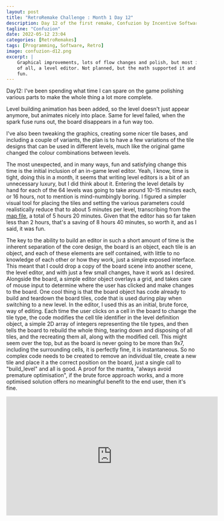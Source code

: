 ```yaml
---
layout: post
title: "RetroRemake Challenge : Month 1 Day 12"
description: Day 12 of the first remake, Confuzion by Incentive Software.
tagline: "Confuzion"
date: 2022-05-12 23:04
categories: [RetroRemakes]
tags: [Programming, Software, Retro]
image: confuzion-d12.png
excerpt: |
    Graphical improvements, lots of flow changes and polish, but most important
    of all, a level editor. Not planned, but the math supported it and it was
    fun.
---
```



Day12: I've been spending what time I can spare on the game polishing various
parts to make the whole thing a lot more complete.

Level building animation has been added, so the level doesn't just appear 
anymore, but animates nicely into place. Same for level failed, when the spark
fuse runs out, the board disappears in a fun way too.

I've also been tweaking the graphics, creating some nicer tile bases, and 
including a couple of variants, the plan is to have a few variations of the 
tile designs that can be used in different levels, much like the original game
changed the colour combinations between levels.

The most unexpected, and in many ways, fun and satisfying change this time is
the initial inclusion of an in-game level editor. Yeah, I know, time is tight,
doing this in a month, it seems that writing level editors is a bit of an 
unnecessary luxury, but I did think about it. Entering the level details by
hand for each of the 64 levels was going to take around 10-15 minutes each, 
or 16 hours, not to mention is mind-numbingly boring. I figured a simpler
visual tool for placing the tiles and setting the various parameters could
realistically reduce that to about 5 minutes per level, transcribing from the
[map file](https://maps.speccy.cz/map.php?id=Confuzion), a total of 5 hours 20
minutes. Given that the editor has so far taken less than 2 hours, that's a 
saving of 8 hours 40 minutes, so worth it, and as I said, it was fun.

The key to the ability to build an editor in such a short amount of time is the
inherent separation of the core design, the board is an object, each tile is an
object, and each of these elements are self contained, with little to no 
knowledge of each other or how they work, just a simple exposed interface. This
meant that I could drop a copy of the board scene into another scene, the level
editor, and with just a few small changes, have it work as I desired. Alongside
the board, a simple editor object overlays a grid, and takes care of mouse input
to determine where the user has clicked and make changes to the board. One cool
thing is that the board object has code already to build and teardown the board
tiles, code that is used during play when switching to a new level. In the 
editor, I used this as an initial, brute force, way of editing. Each time the
user clicks on a cell in the board to change the tile type, the code modifies
the cell tile identifier in the level definition object, a simple 2D array of
integers representing the tile types, and then tells the board to rebuild the
whole thing, tearing down and disposing of all tiles, and the recreating them
all, along with the modified cell. This might seem over the top, but as the 
board is never going to be more than 9x7, including the surrounding cells, it
is perfectly fine, it is instantaneous. So no complex code needs to be created
to remove an individual tile, create a new tile and place it a the correct
position on the board, just a single call to "build_level" and all is good. A 
proof for the mantra, "always avoid premature optimisation", if the brute force
approach works, and a more optimised solution offers no meaningful benefit 
to the end user, then it's fine.

<iframe width="560" height="315" src="https://www.youtube.com/embed/D77XKO27BFM" title="YouTube video player" frameborder="0" allow="accelerometer; autoplay; clipboard-write; encrypted-media; gyroscope; picture-in-picture" allowfullscreen></iframe>